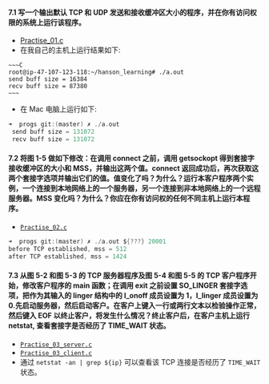 #### 7.1 写一个输出默认 TCP 和 UDP 发送和接收缓冲区大小的程序，并在你有访问权限的系统上运行该程序。

   * [Practise_01.c]()
   * 在我自己的主机上运行结果如下:
      
	~~~C
	root@ip-47-107-123-118:~/hanson_learning# ./a.out 
	send buff size = 16384
	recv buff size = 87380
	~~~  
      
   * 在 Mac 电脑上运行如下:

   ~~~C
   ➜  progs git:(master) ✗ ./a.out
	send buff size = 131072
	recv buff size = 131072
   ~~~
   
#### 7.2 将图 1-5 做如下修改：在调用 connect 之前，调用 getsockopt 得到套接字接收缓冲区的大小和 MSS，并输出这两个值。connect 返回成功后，再次获取这两个套接字选项并输出它们的值。值变化了吗？为什么？运行本客户程序两个实例，一个连接到本地网络上的一个服务器，另一个连接到非本地网络上的一个远程服务器。MSS 变化吗？为什么？你应在你有访问权的任何不同主机上运行本程序。

   * [`Practise_02.c`]()
   
   ~~~C
   ➜  progs git:(master) ✗ ./a.out ${???} 20001
   before TCP established, mss = 512
   after TCP established, mss = 1424
   ~~~
   
#### 7.3 从图 5-2 和图 5-3 的 TCP 服务器程序及图 5-4 和图 5-5 的 TCP 客户程序开始，修改客户程序的 main 函数；在调用 exit 之前设置 SO_LINGER 套接字选项，把作为其输入的 linger 结构中的 l_onoff 成员设置为 1，l_linger 成员设置为 0.先启动服务器，然后启动客户。在客户上键入一行或两行文本以检验操作正常，然后键入 EOF 以终止客户，将发生什么情况？终止客户后，在客户主机上运行 netstat, 查看套接字是否经历了 TIME_WAIT 状态。

  * [`Practise_03_server.c`]()
  * [`Practise_03_client.c`]()
  * 通过 `netstat -an | grep ${ip}` 可以查看该 TCP 连接是否经历了 `TIME_WAIT` 状态。





